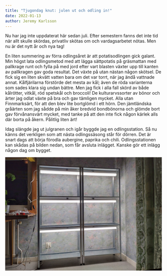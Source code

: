 ```yaml
---
title: "Tjugondag knut: julen ut och odling in!"
date: 2022-01-13
author: Jeremy Karlsson
---
```


Nu har jag inte uppdaterat här sedan juli. Efter semestern fanns det inte tid när allt skulle skördas, privatliv skötas om och vardagsarbetet nötas. Men nu är det nytt år och nya tag!

En liten summering av förra odlingsåret är att potatisodlingen gick galant. Min högst lata odlingsmetod med att lägga sättpotatis på gräsmattan med pallkrage runt och fylla på med jord efter vart blasten växter upp till kanten av pallkragen gav goda resultat. Det växte på utan nästan någon skötsel. De fick sig en liten skvätt vatten bara om det var torrt, när jag ändå vattnade annat. Kålfjärilarna förstörde det mesta av kål; även de röda varianterna som sades klara sig undan bättre. Men jag fick i alla fall skörd av både kålrötter, vitkål, röd spetskål och broccoli! De kulturarvssorter av bönor och ärter jag odlat växte på bra och gav tämligen mycket. Alla utan Finnmarksärt, för att den blev lite bortglömd i ett hörn. Den jämtländska gråärten som jag sådde på min åker bredvid bondbönorna och glömde bort gav förvånansvärt mycket, med tanke på att den inte fick någon kärlek alls där borta på åkern. Pålitlig liten ärt!

Idag slängde jag ut julgranen och igår byggde jag en odlingsstation. Så nu känns det verkligen som att nästa odlingssäsong står för dörren. Det är snart dags att börja förodla aubergine, paprika och chili. Odlingsstationen kan skådas på bilden nedan, som får avsluta inlägget. Kanske gör ett inlägg någon dag om bygget.

<img src="/img/2022-01-13-forodling-hyllis.jpg" width="600" data-srcset="1x, 1.5x, 2x" alt="Förodlingsstation med IKEA Hyllis">
